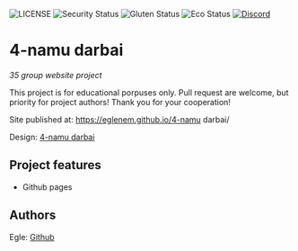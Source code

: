 
 ![LICENSE](https://img.shields.io/badge/license-MIT-blue.svg?style=flat-square)
 ![Security Status](https://img.shields.io/security-headers?label=Security&url=https%3A%2F%2Fgithub.com&style=flat-square)
 ![Gluten Status](https://img.shields.io/badge/Gluten-Free-green.svg)
 ![Eco Status](https://img.shields.io/badge/ECO-Friendly-green.svg)
 [![Discord](https://discord.com/api/guilds/571393319201144843/widget.png)](https://discord.gg/dRwW4rw)

 # 4-namu darbai

 _35 group website project_

 This project is for educational porpuses only. Pull request are welcome, but priority for project authors! Thank you for your cooperation!

 Site published at: https://eglenem.github.io/4-namu darbai/

 Design: [4-namu darbai](https://cdn.discordapp.com/attachments/850245533838868480/951399092746092554/404-1.png)

 ## Project features

 -   Github pages

 ## Authors

 Egle: [Github](https://github.com/eglenem)
